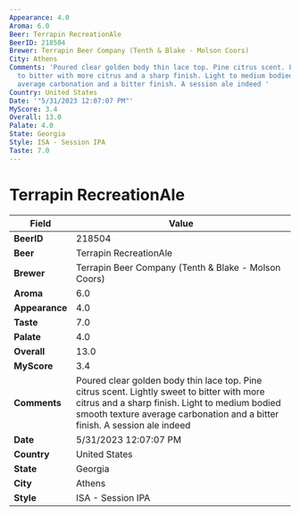 ```yaml
---
Appearance: 4.0
Aroma: 6.0
Beer: Terrapin RecreationAle
BeerID: 218504
Brewer: Terrapin Beer Company (Tenth & Blake - Molson Coors)
City: Athens
Comments: 'Poured clear golden body thin lace top. Pine citrus scent. Lightly sweet
  to bitter with more citrus and a sharp finish. Light to medium bodied smooth texture
  average carbonation and a bitter finish. A session ale indeed '
Country: United States
Date: '"5/31/2023 12:07:07 PM"'
MyScore: 3.4
Overall: 13.0
Palate: 4.0
State: Georgia
Style: ISA - Session IPA
Taste: 7.0
---
```


# Terrapin RecreationAle

| Field         | Value |
|---------------|-------|
| **BeerID** | 218504 |
| **Beer** | Terrapin RecreationAle |
| **Brewer** | Terrapin Beer Company (Tenth & Blake - Molson Coors) |
| **Aroma** | 6.0 |
| **Appearance** | 4.0 |
| **Taste** | 7.0 |
| **Palate** | 4.0 |
| **Overall** | 13.0 |
| **MyScore** | 3.4 |
| **Comments** | Poured clear golden body thin lace top. Pine citrus scent. Lightly sweet to bitter with more citrus and a sharp finish. Light to medium bodied smooth texture average carbonation and a bitter finish. A session ale indeed  |
| **Date** | 5/31/2023 12:07:07 PM |
| **Country** | United States |
| **State** | Georgia |
| **City** | Athens |
| **Style** | ISA - Session IPA |

